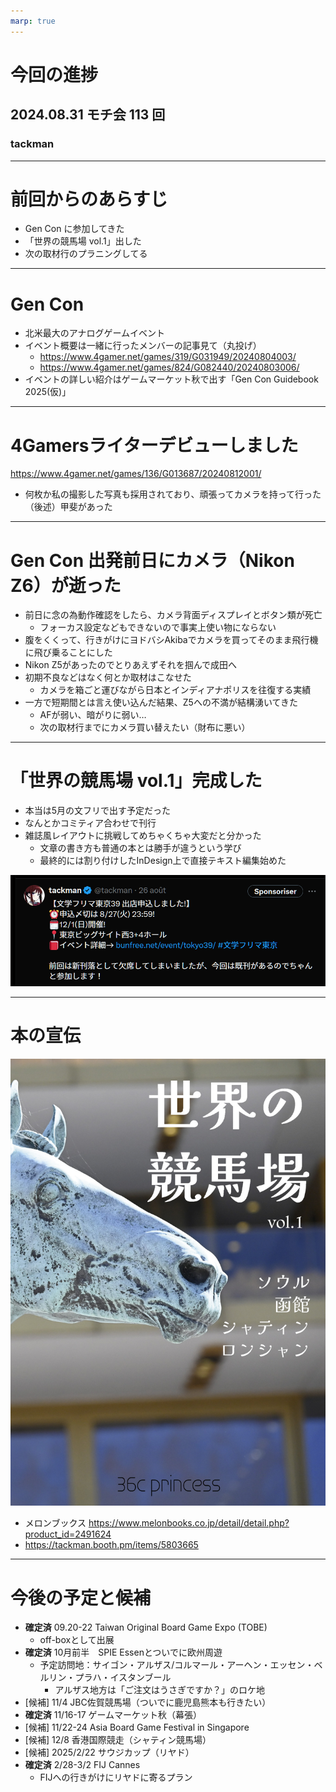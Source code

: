 ```yaml
---
marp: true
---
```


# 今回の進捗

## 2024.08.31 モチ会 113 回

### tackman

---

# 前回からのあらすじ

- Gen Con に参加してきた
- 「世界の競馬場 vol.1」出した
- 次の取材行のプラニングしてる

---

# Gen Con

- 北米最大のアナログゲームイベント
- イベント概要は一緒に行ったメンバーの記事見て（丸投げ）
  - https://www.4gamer.net/games/319/G031949/20240804003/
  - https://www.4gamer.net/games/824/G082440/20240803006/
- イベントの詳しい紹介はゲームマーケット秋で出す「Gen Con Guidebook 2025(仮)」

---

# 4Gamersライターデビューしました

https://www.4gamer.net/games/136/G013687/20240812001/

- 何枚か私の撮影した写真も採用されており、頑張ってカメラを持って行った（後述）甲斐があった

---

# Gen Con 出発前日にカメラ（Nikon Z6）が逝った

- 前日に念の為動作確認をしたら、カメラ背面ディスプレイとボタン類が死亡
  - フォーカス設定などもできないので事実上使い物にならない
- 腹をくくって、行きがけにヨドバシAkibaでカメラを買ってそのまま飛行機に飛び乗ることにした
- Nikon Z5があったのでとりあえずそれを掴んで成田へ
- 初期不良などはなく何とか取材はこなせた
  - カメラを箱ごと運びながら日本とインディアナポリスを往復する実績
- 一方で短期間とは言え使い込んだ結果、Z5への不満が結構湧いてきた
  - AFが弱い、暗がりに弱い…
  - 次の取材行までにカメラ買い替えたい（財布に悪い）

---

# 「世界の競馬場 vol.1」完成した

- 本当は5月の文フリで出す予定だった
- なんとかコミティア合わせで刊行
- 雑誌風レイアウトに挑戦してめちゃくちゃ大変だと分かった
  - 文章の書き方も普通の本とは勝手が違うという学び
  - 最終的には割り付けしたInDesign上で直接テキスト編集始めた

![](bunfuri.png)

---

# 本の宣伝

![height:450](keibabook.jpg)

- メロンブックス https://www.melonbooks.co.jp/detail/detail.php?product_id=2491624
- https://tackman.booth.pm/items/5803665

---

# 今後の予定と候補

- **確定済** 09.20-22 Taiwan Original Board Game Expo (TOBE)
  - off-boxとして出展
- **確定済** 10月前半　SPIE Essenとついでに欧州周遊
  - 予定訪問地：サイゴン・アルザス/コルマール・アーヘン・エッセン・ベルリン・プラハ・イスタンブール
    - アルザス地方は「ご注文はうさぎですか？」のロケ地
- [候補] 11/4 JBC佐賀競馬場（ついでに鹿児島熊本も行きたい）
- **確定済** 11/16-17 ゲームマーケット秋（幕張）
- [候補] 11/22-24 Asia Board Game Festival in Singapore
- [候補] 12/8 香港国際競走（シャティン競馬場）
- [候補] 2025/2/22 サウジカップ（リヤド）
- **確定済** 2/28-3/2 FIJ Cannes
  - FIJへの行きがけにリヤドに寄るプラン